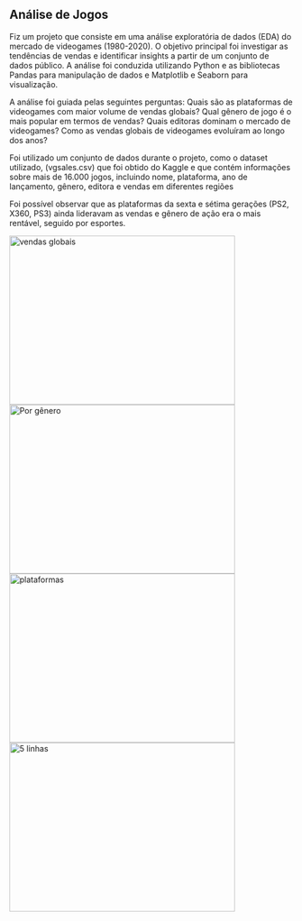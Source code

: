 <h2>Análise de Jogos</h2>

Fiz um projeto que consiste em uma análise exploratória de dados (EDA) do mercado de videogames (1980-2020). O objetivo principal foi investigar as tendências de vendas e identificar insights a partir de um conjunto de dados público. A análise foi conduzida utilizando Python e as bibliotecas Pandas para manipulação de dados e Matplotlib e Seaborn para visualização.

A análise foi guiada pelas seguintes perguntas:
Quais são as plataformas de videogames com maior volume de vendas globais?
Qual gênero de jogo é o mais popular em termos de vendas?
Quais editoras dominam o mercado de videogames?
Como as vendas globais de videogames evoluíram ao longo dos anos?

Foi utilizado um conjunto de dados durante o projeto, como o dataset utilizado, (vgsales.csv) que foi obtido do Kaggle e que contém informações sobre mais de 16.000 jogos, incluindo nome, plataforma, ano de lançamento, gênero, editora e vendas em diferentes regiões 

Foi possível observar que as plataformas da sexta e sétima gerações (PS2, X360, PS3) ainda lideravam as vendas e gênero de ação era o mais rentável, seguido por esportes.

<img width="400" height="300" alt="vendas globais" src="https://github.com/user-attachments/assets/15279fa7-1538-4e78-b745-cd37a41dda7e" />
<img width="400" height="300" alt="Por gênero" src="https://github.com/user-attachments/assets/8b879bc6-fe7c-47cc-ac21-255b8974b733" />
<img width="400" height="300" alt="plataformas" src="https://github.com/user-attachments/assets/54ba6e52-fc09-431d-a533-461f8d94a04a" />
<img width="400" height="300" alt="5 linhas" src="https://github.com/user-attachments/assets/e9a9adfb-5c7c-4d1a-b5e9-a8183d8133f4" />



